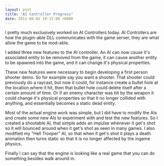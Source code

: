 ```yaml
---
layout: post
title: "AI Controller Progress"
date: 2011-06-02 19:15:00 +0000
---
```

I pretty much exclusively worked on AI Controllers today. AI Controllers are how the plugin-able DLL communicates with the game server, they are what allow the game to be mod-able.

I added three new features to the AI controller. An AI can now cause it's associated entity to be removed from the game, it can cause another entity to be spawned into the game, and it can change it's physical properties.

These new features were necessary to begin developing a first person shooter demo. So for example say you want a shooter. That shooter could previously do a raycast, but now it could, for instance create a bullet hole at the location where it hit, then that bullet hole could delete itself after a certain amount of time. Or if an enemy character was hit by the weapon it could change it's physical properties so that it no longer collided with anything, and essentially becomes a static dead entity.

Most of the actual engine work was simple, but I did have to modify the AIs and create some new AIs to experiment with and test the new features. So I created a shootable AI, that simple adds an impulse whenever it get's shot so it will bounced around when it get's shot as seen in many games. I also modified my "Hell Trooper" AI, so that when it get's shot it plays a death animation then turns static so that it is no longer affected by the ingame physics.

Finally I can say that the engine is looking like a real game that you can do something besides walk around in.
